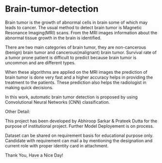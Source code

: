 # Brain-tumor-detection

Brain tumor is the growth of abnormal cells in brain some of which may leads to cancer. The usual method to detect brain tumor is Magnetic Resonance Imaging(MRI) scans.
From the MRI images information about the abnormal tissue growth in the brain is identified.


There are two main categories of brain tumor, they are non-cancerous (benign) brain tumor and cancerous(malignant) brain tumor. Survival rate of a tumor prone patient is difficult to predict because brain tumor is uncommon and are different types.

 
When these algorithms are applied on the MRI images the prediction of brain tumor is done very fast and a higher accuracy helps in providing the treatment to the patients. These prediction also helps the radiologist in making quick decisions.


In this work, automatic brain tumor detection is proposed by using Convolutional Neural Networks (CNN) classification.


Other Detail:

This project has been developed by Abhiroop Sarkar & Prateek Dutta for the purpose of institutional project. Further Model Deployement is on process.

Dataset can be shared on requirement basis for educational purpose only. Candidate with requirement can mail a by mentioning the designation and current role with proper identity card in attachment.

Thank You, Have a Nice Day!



